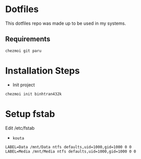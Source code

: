 # Dotfiles

This dotfiles repo was made up to be used in my systems.

## Requirements

```
chezmoi git paru
```

# Installation Steps

- Init project

```shell
chezmoi init binhtran432k
```

# Setup fstab

Edit /etc/fstab

- `kouta`
```fstab
LABEL=Data /mnt/Data ntfs defaults,uid=1000,gid=1000 0 0
LABEL=Media /mnt/Media ntfs defaults,uid=1000,gid=1000 0 0
```
